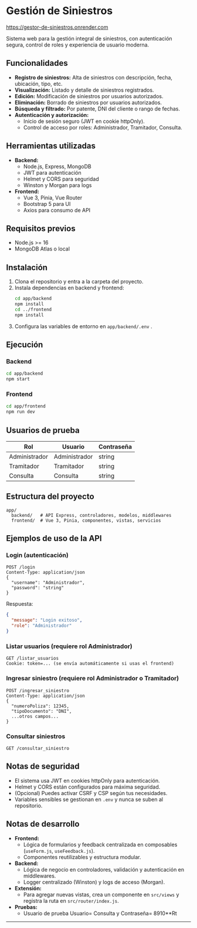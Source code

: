 # Gestión de Siniestros

https://gestor-de-siniestros.onrender.com

Sistema web para la gestión integral de siniestros, con autenticación segura, control de roles y experiencia de usuario moderna.

## Funcionalidades
- **Registro de siniestros:** Alta de siniestros con descripción, fecha, ubicación, tipo, etc.
- **Visualización:** Listado y detalle de siniestros registrados.
- **Edición:** Modificación de siniestros por usuarios autorizados.
- **Eliminación:** Borrado de siniestros por usuarios autorizados.
- **Búsqueda y filtrado:** Por patente, DNI del cliente o rango de fechas.
- **Autenticación y autorización:**
  - Inicio de sesión seguro (JWT en cookie httpOnly).
  - Control de acceso por roles: Administrador, Tramitador, Consulta.

## Herramientas utilizadas
- **Backend:**
  - Node.js, Express, MongoDB
  - JWT para autenticación
  - Helmet y CORS para seguridad
  - Winston y Morgan para logs
- **Frontend:**
  - Vue 3, Pinia, Vue Router
  - Bootstrap 5 para UI
  - Axios para consumo de API

## Requisitos previos
- Node.js >= 16
- MongoDB Atlas o local

## Instalación
1. Clona el repositorio y entra a la carpeta del proyecto.
2. Instala dependencias en backend y frontend:
   ```sh
   cd app/backend
   npm install
   cd ../frontend
   npm install
   ```
3. Configura las variables de entorno en `app/backend/.env` .

## Ejecución
### Backend
```sh
cd app/backend
npm start
```
### Frontend
```sh
cd app/frontend
npm run dev
```

## Usuarios de prueba
| Rol           | Usuario        | Contraseña  |
|---------------|---------------|-------------|
| Administrador | Administrador  | string   |
| Tramitador    | Tramitador    | string    |
| Consulta      | Consulta      | string    |

## Estructura del proyecto
```
app/
  backend/   # API Express, controladores, modelos, middlewares
  frontend/  # Vue 3, Pinia, componentes, vistas, servicios
```

## Ejemplos de uso de la API
### Login (autenticación)
```http
POST /login
Content-Type: application/json
{
  "username": "Administrador",
  "password": "string"
}
```
Respuesta:
```json
{
  "message": "Login exitoso",
  "role": "Administrador"
}
```

### Listar usuarios (requiere rol Administrador)
```http
GET /listar_usuarios
Cookie: token=... (se envía automáticamente si usas el frontend)
```

### Ingresar siniestro (requiere rol Administrador o Tramitador)
```http
POST /ingresar_siniestro
Content-Type: application/json
{
  "numeroPoliza": 12345,
  "tipoDocumento": "DNI",
  ...otros campos...
}
```

### Consultar siniestros
```http
GET /consultar_siniestro
```

## Notas de seguridad
- El sistema usa JWT en cookies httpOnly para autenticación.
- Helmet y CORS están configurados para máxima seguridad.
- (Opcional) Puedes activar CSRF y CSP según tus necesidades.
- Variables sensibles se gestionan en `.env` y nunca se suben al repositorio.

## Notas de desarrollo
- **Frontend:**
  - Lógica de formularios y feedback centralizada en composables (`useForm.js`, `useFeedback.js`).
  - Componentes reutilizables y estructura modular.
- **Backend:**
  - Lógica de negocio en controladores, validación y autenticación en middlewares.
  - Logger centralizado (Winston) y logs de acceso (Morgan).
- **Extensión:**
  - Para agregar nuevas vistas, crea un componente en `src/views` y registra la ruta en `src/router/index.js`.
- **Pruebas:**
  - Usuario de prueba Usuario= Consulta y Contraseña= 8910**Rt 

---




